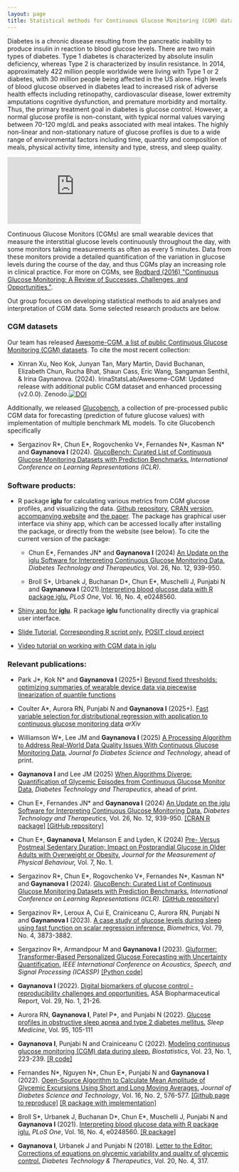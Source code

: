 ```yaml
---
layout: page
title: Statistical methods for Continuous Glucose Monitoring (CGM) data
---
```


Diabetes is a chronic disease resulting from the pancreatic inability to produce insulin in reaction to blood glucose levels. There are two main types of diabetes. Type 1 diabetes is characterized by absolute insulin deficiency, whereas Type 2 is characterized by insulin resistance. In 2014, approximately $422$ million people worldwide were living with Type 1 or 2 diabetes, with $30$ million people being affected in the US alone.  High levels of blood glucose observed in diabetes lead to increased risk of adverse health effects including retinopathy, cardiovascular disease, lower extremity amputations  cognitive dysfunction, and premature morbidity and mortality. Thus, the primary treatment goal in diabetes is glucose control. However, a normal glucose profile is non-constant, with typical normal values varying between $70$-$120$ mg/dL and peaks associated with meal intakes. The highly non-linear and non-stationary nature of glucose profiles is due to a wide range of environmental factors including time, quantity and composition of meals, physical activity time, intensity and type, stress, and sleep quality.

<!--![](img/tsplot_1subject.pdf)
<embed src="img/Subject1.pdf" width="100%" height="600px" type="application/pdf">
![Subject1](img/Subject1.png)
-->

![](https://irinagain.github.io/Resources/Subject1.pdf)

Continuous Glucose Monitors (CGMs) are small wearable devices that measure the interstitial glucose levels continuously throughout the day, with some monitors taking measurements as often as every 5 minutes. Data from these monitors provide a detailed quantification of the variation in glucose levels during the course of the day, and thus CGMs play an increasing role in clinical practice. For more on CGMs, see [Rodbard (2016) "Continuous Glucose Monitoring: A Review of Successes, Challenges, and Opportunities."](https://doi.org/10.1089/dia.2015.0417).

Out group focuses on developing statistical methods to aid analyses and interpretation of CGM data. Some selected research products are below.

### CGM datasets

Our team has released [Awesome-CGM, a list of public Continuous Glucose Monitoring (CGM) datasets](https://github.com/irinagain/Awesome-CGM). <!--Thank you to an amazing team of undergraduate researchers: Mary Martin, Elizabeth Chun, David Buchanan, Eric Wang and Sangaman Senthil who assembled this collection as part of their [Aggie Research Project](https://aggieresearch.tamu.edu).--> 
To cite the most recent collection:

 * Xinran Xu, Neo Kok, Junyan Tan, Mary Martin, David Buchanan, Elizabeth Chun, Rucha Bhat, Shaun Cass, Eric Wang, Sangaman Senthil, & Irina Gaynanova. (2024). IrinaStatsLab/Awesome-CGM: Updated release with additional public CGM dataset and enhanced processing (v2.0.0). Zenodo.[![DOI](https://zenodo.org/badge/DOI/10.5281/zenodo.14541646.svg)](https://doi.org/10.5281/zenodo.14541646)
 
Additionally, we released [Glucobench](https://github.com/IrinaStatsLab/GlucoBench), a collection of pre-processed public CGM data for forecasting (prediction of future glucose values) with implementation of multiple benchmark ML models. To cite Glucobench specifically

* Sergazinov R\*, Chun E\*, Rogovchenko V\*, Fernandes N\*, Kasman N\* and **Gaynanova I** (2024). [GlucoBench: Curated List of Continuous Glucose Monitoring Datasets with Prediction Benchmarks.](https://openreview.net/forum?id=cUSNs8nGaV) *International Conference on Learning Representations (ICLR)*.


### Software products:
* R package **iglu** for calculating various metrics from CGM glucose profiles, and visualizing the data. [Github repository](https://github.com/irinagain/iglu), [CRAN version](https://CRAN.R-project.org/package=iglu), [accompanying website](https://irinagain.github.io/iglu/) and [the paper](https://doi.org/10.1371/journal.pone.0248560). The package has graphical user interface via shiny app, which can be accessed locally after installing the package, or directly from the website (see below). To cite the current version of the package:
 
   
   - Chun E\*, Fernandes JN\* and **Gaynanova I** (2024) [An Update on the iglu Software for Interpreting Continuous Glucose Monitoring Data.](https://doi.org/10.1089/dia.2024.0154) *Diabetes Technology and Therapeutics,* Vol. 26, No. 12, 939-950.
  
   - Broll S\*, Urbanek J, Buchanan D\*, Chun E\*, Muschelli J, Punjabi N and **Gaynanova I** (2021).[Interpreting blood glucose data with R package iglu.](https://doi.org/10.1371/journal.pone.0248560) *PLoS One*, Vol. 16, No. 4, e0248560. 
 
* [Shiny app for **iglu**](https://irinagain.shinyapps.io/shiny_iglu/). R package **iglu** functionality directly via graphical user interface.

* [Slide Tutorial](https://irinagain.github.io/Resources/SlidesWorkshop.pdf), [Corresponding R script only](https://irinagain.github.io/Resources/SlidesWorkshop.R), [POSIT cloud project](https://posit.cloud/content/9833735)

* [Video tutorial on working with CGM data in iglu](https://www.birs.ca/events/2025/5-day-workshops/25w5474/videos/watch/202502260906-Gaynanova.html)



### Relevant publications:

* Park J\*, Kok N\* and **Gaynanova I** (2025+) [Beyond fixed thresholds: optimizing summaries of wearable device data via piecewise linearization of quantile functions](https://arxiv.org/abs/2501.11777)

* Coulter A\*, Aurora RN, Punjabi N and **Gaynanova I** (2025+). [Fast variable selection for distributional regression with application to continuous glucose monitoring data](https://arxiv.org/abs/2403.00922) *arXiv*

* Williamson W\*, Lee JM and **Gaynanova I** (2025) [A Processing Algorithm to Address Real-World Data Quality Issues With Continuous Glucose Monitoring Data](https://doi.org/10.1177/19322968251319801), *Journal fo Diabetes Science and Technology*, ahead of print.

* **Gaynanova I** and Lee JM (2025)  [When Algorithms Diverge: Quantification of Glycemic Episodes from Continuous Glucose Monitor Data](https://doi.org/10.1089/dia.2024.0618), *Diabetes Technology and Therapeutics*, ahead of print.

* Chun E\*, Fernandes JN\* and **Gaynanova I** (2024) [An Update on the iglu Software for Interpreting Continuous Glucose Monitoring Data.](https://doi.org/10.1089/dia.2024.0154) *Diabetes Technology and Therapeutics,* Vol. 26, No. 12, 939-950. [[CRAN R package]](https://CRAN.R-project.org/package=iglu) [[GitHub repository]](https://github.com/irinagain/iglu)

* Chun E\*,  **Gaynanova I**, Melanson E and Lyden, K (2024) [Pre- Versus Postmeal Sedentary Duration; Impact on Postprandial Glucose in Older Adults with Overweight or Obesity.](https://doi.org/10.1123/jmpb.2023-0032) *Journal for the Measurement of Physical Behaviour,* Vol. 7, No. 1.

* Sergazinov R\*, Chun E\*, Rogovchenko V\*, Fernandes N\*, Kasman N\* and **Gaynanova I** (2024). [GlucoBench: Curated List of Continuous Glucose Monitoring Datasets with Prediction Benchmarks.](https://openreview.net/forum?id=cUSNs8nGaV) *International Conference on Learning Representations (ICLR)*. [[GitHub repository]](https://github.com/IrinaStatsLab/GlucoBench)

* Sergazinov R\*, Leroux A, Cui E, Crainiceanu C, Aurora RN, Punjabi N and **Gaynanova I** (2023). [A case study of glucose levels during sleep using fast function on scalar regression inference.](https://doi.org/10.1111/biom.13878) *Biometrics*, Vol. 79, No. 4, 3873-3882.

* Sergazinov R\*, Armandpour M and **Gaynanova I** (2023). [Gluformer: Transformer-Based Personalized Glucose Forecasting with Uncertainty Quantification.](https://doi.org/10.1109/ICASSP49357.2023.10096419) *IEEE International Conference on Acoustics, Speech, and Signal Processing (ICASSP)* [[Python code]](https://github.com/mrsergazinov/gluformer)

* **Gaynanova I** (2022). [Digital biomarkers of glucose control - reproducibility challenges and opportunities.](https://higherlogicdownload.s3.amazonaws.com/AMSTAT/fa4dd52c-8429-41d0-abdf-0011047bfa19/UploadedImages/BIOP%20Report/BioPharm_spring2022_FINAL.pdf) ASA Biopharmaceutical Report, Vol. 29, No. 1, 21-26.

* Aurora RN, **Gaynanova I**, Patel P\*, and Punjabi N (2022). [Glucose profiles in obstructive sleep apnea and type 2 diabetes mellitus.](https://doi.org/10.1016/j.sleep.2022.04.007) *Sleep Medicine*, Vol. 95, 105-111

* **Gaynanova I**, Punjabi N and Crainiceanu C (2022). [Modeling continuous glucose monitoring (CGM) data during sleep.](https://doi.org/10.1093/biostatistics/kxaa023) *Biostatistics*, Vol. 23, No. 1, 223-239. [[R code]](https://github.com/irinagain/cgm-multi-level-beta)

* Fernandes N\*, Nguyen N\*, Chun E\*, Punjabi N and **Gaynanova I** (2022). [Open-Source Algorithm to Calculate Mean Amplitude of Glycemic Excursions Using Short and Long Moving Averages.](https://doi.org/10.1177/19322968211061165) *Journal of Diabetes Science and Technology*, Vol. 16,  No. 2, 576-577. [[Github page to reproduce]](https://github.com/Nathaniel-Fernandes/mage_algorithm_data) [[R package with implementation]](https://github.com/irinagain/iglu)

 * Broll S\*, Urbanek J, Buchanan D\*, Chun E\*, Muschelli J, Punjabi N and **Gaynanova I** (2021). [Interpreting blood glucose data with R package iglu.](https://doi.org/10.1371/journal.pone.0248560) *PLoS One*, Vol. 16, No. 4, e0248560. [[R package]](https://cran.rstudio.com/web/packages/iglu/index.html)

 * **Gaynanova I**, Urbanek J and Punjabi N (2018). [Letter to the Editor: Corrections of equations on glycemic variability and quality of glycemic control.](https://www.liebertpub.com/doi/pdfplus/10.1089/dia.2018.0057) *Diabetes Technology & Therapeutics*, Vol. 20, No. 4, 317.
